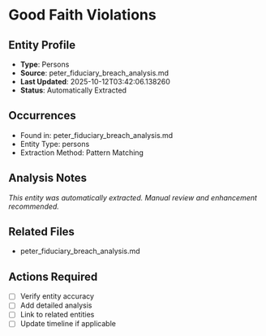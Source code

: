 # Good Faith Violations

## Entity Profile
- **Type**: Persons
- **Source**: peter_fiduciary_breach_analysis.md
- **Last Updated**: 2025-10-12T03:42:06.138260
- **Status**: Automatically Extracted

## Occurrences
- Found in: peter_fiduciary_breach_analysis.md
- Entity Type: persons
- Extraction Method: Pattern Matching

## Analysis Notes
*This entity was automatically extracted. Manual review and enhancement recommended.*

## Related Files
- peter_fiduciary_breach_analysis.md

## Actions Required
- [ ] Verify entity accuracy
- [ ] Add detailed analysis
- [ ] Link to related entities
- [ ] Update timeline if applicable

